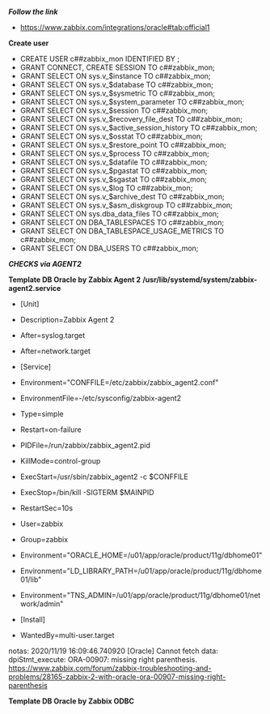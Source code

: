 ***Follow the link***
* https://www.zabbix.com/integrations/oracle#tab:official1



**Create user**
- CREATE USER c##zabbix_mon IDENTIFIED BY <password>;
- GRANT CONNECT, CREATE SESSION TO c##zabbix_mon;
- GRANT SELECT ON sys.v_$instance TO c##zabbix_mon;
- GRANT SELECT ON sys.v_$database TO c##zabbix_mon;
- GRANT SELECT ON sys.v_$sysmetric TO c##zabbix_mon;
- GRANT SELECT ON sys.v_$system_parameter TO c##zabbix_mon;
- GRANT SELECT ON sys.v_$session TO c##zabbix_mon;
- GRANT SELECT ON sys.v_$recovery_file_dest TO c##zabbix_mon;
- GRANT SELECT ON sys.v_$active_session_history TO c##zabbix_mon;
- GRANT SELECT ON sys.v_$osstat TO c##zabbix_mon;
- GRANT SELECT ON sys.v_$restore_point TO c##zabbix_mon;
- GRANT SELECT ON sys.v_$process TO c##zabbix_mon;
- GRANT SELECT ON sys.v_$datafile TO c##zabbix_mon;
- GRANT SELECT ON sys.v_$pgastat TO c##zabbix_mon;
- GRANT SELECT ON sys.v_$sgastat TO c##zabbix_mon;
- GRANT SELECT ON sys.v_$log TO c##zabbix_mon;
- GRANT SELECT ON sys.v_$archive_dest TO c##zabbix_mon;
- GRANT SELECT ON sys.v_$asm_diskgroup TO c##zabbix_mon;
- GRANT SELECT ON sys.dba_data_files TO c##zabbix_mon;
- GRANT SELECT ON DBA_TABLESPACES TO c##zabbix_mon;
- GRANT SELECT ON DBA_TABLESPACE_USAGE_METRICS TO c##zabbix_mon;
- GRANT SELECT ON DBA_USERS TO c##zabbix_mon;



***CHECKS via AGENT2***

**Template DB Oracle by Zabbix Agent 2**
**/usr/lib/systemd/system/zabbix-agent2.service**

- [Unit]
- Description=Zabbix Agent 2
- After=syslog.target
- After=network.target

- [Service]
- Environment="CONFFILE=/etc/zabbix/zabbix_agent2.conf"
- EnvironmentFile=-/etc/sysconfig/zabbix-agent2
- Type=simple
- Restart=on-failure
- PIDFile=/run/zabbix/zabbix_agent2.pid
- KillMode=control-group
- ExecStart=/usr/sbin/zabbix_agent2 -c $CONFFILE
- ExecStop=/bin/kill -SIGTERM $MAINPID
- RestartSec=10s
- User=zabbix
- Group=zabbix
- Environment="ORACLE_HOME=/u01/app/oracle/product/11g/dbhome01"
- Environment="LD_LIBRARY_PATH=/u01/app/oracle/product/11g/dbhome01/lib"
- Environment="TNS_ADMIN=/u01/app/oracle/product/11g/dbhome01/network/admin"

- [Install]
- WantedBy=multi-user.target


notas:
2020/11/19 16:09:46.740920 [Oracle] Cannot fetch data: dpiStmt_execute: ORA-00907: missing right parenthesis.
https://www.zabbix.com/forum/zabbix-troubleshooting-and-problems/28165-zabbix-2-with-oracle-ora-00907-missing-right-parenthesis


**Template DB Oracle by Zabbix ODBC**


